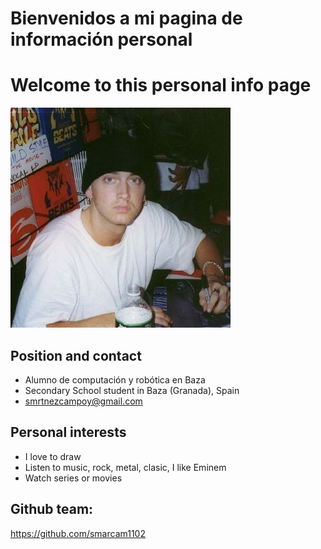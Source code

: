# Bienvenidos a mi pagina de información personal
# Welcome to this personal info page
![imagen](Eminem.jpeg)
## Position and contact

- Alumno de computación y robótica en Baza
- Secondary School student in Baza (Granada), Spain
- smrtnezcampoy@gmail.com

## Personal interests
- I love to draw
- Listen to music, rock, metal, clasic, I like Eminem
- Watch series or movies

## Github team:
 
 https://github.com/smarcam1102
